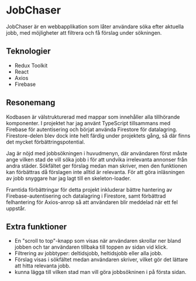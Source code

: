 # JobChaser

JobChaser är en webbapplikation som låter användare söka efter aktuella jobb, med möjligheter att filtrera och få förslag under sökningen.

## Teknologier

- Redux Toolkit
- React
- Axios
- Firebase

## Resonemang

Kodbasen är välstrukturerad med mappar som innehåller alla tillhörande komponenter. I projektet har jag använt TypeScript tillsammans med Firebase för autentisering och börjat använda Firestore för datalagring. Firestore-delen blev dock inte helt färdig under projektets gång, så där finns det mycket förbättringspotential.

Jag är nöjd med jobbsökningen i huvudmenyn, där användaren först måste ange vilken stad de vill söka jobb i för att undvika irrelevanta annonser från andra städer. Sökfältet ger förslag medan man skriver, men den funktionen kan förbättras då förslagen inte alltid är relevanta. För att göra inläsningen av jobb snyggare har jag lagt till en skeleton-loader.

Framtida förbättringar för detta projekt inkluderar bättre hantering av Firebase-autentisering och datalagring i Firestore, samt förbättrad felhantering för Axios-anrop så att användaren blir meddelad när ett fel uppstår.

## Extra funktioner

- En "scroll to top"-knapp som visas när användaren skrollar ner bland jobben och tar användaren tillbaka till toppen av sidan vid klick.
- Filtrering av jobbtyper: deltidsjobb, heltidsjobb eller alla jobb.
- Förslag visas i sökfältet medan användaren skriver, vilket gör det lättare att hitta relevanta jobb.
- kunna lägga till vilken stad man vill göra jobbsökninen i på första sidan.

